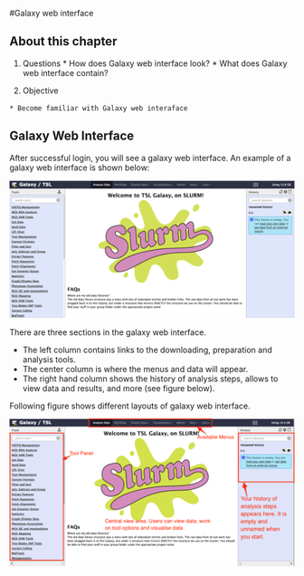 #Galaxy web interface

## About this chapter

  1) Questions
    * How does Galaxy web interface look?
    * What does Galaxy web interface contain?
  
  2) Objective
    
    * Become familiar with Galaxy web interaface
  

## Galaxy Web Interface

After successful login, you will see a galaxy web interface. An example of a galaxy web interface is shown below:

![Galaxy Web Interface](images/galaxy_web_interface_unannotated.png)


There are three sections in the galaxy web interface.

  * The left column contains links to the downloading, preparation and analysis tools.
  * The center column is where the menus and data will appear.
  * The right hand column shows the history of analysis steps, allows to view data and results, and more (see figure below).
  
Following figure shows different layouts of galaxy web interface.

![Galaxy Web Interface](images/galaxy_web_interface.png)
